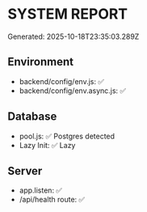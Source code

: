 # SYSTEM REPORT
Generated: 2025-10-18T23:35:03.289Z

## Environment
- backend/config/env.js: ✅
- backend/config/env.async.js: ✅

## Database
- pool.js: ✅ Postgres detected
- Lazy Init: ✅ Lazy

## Server
- app.listen: ✅
- /api/health route: ✅

